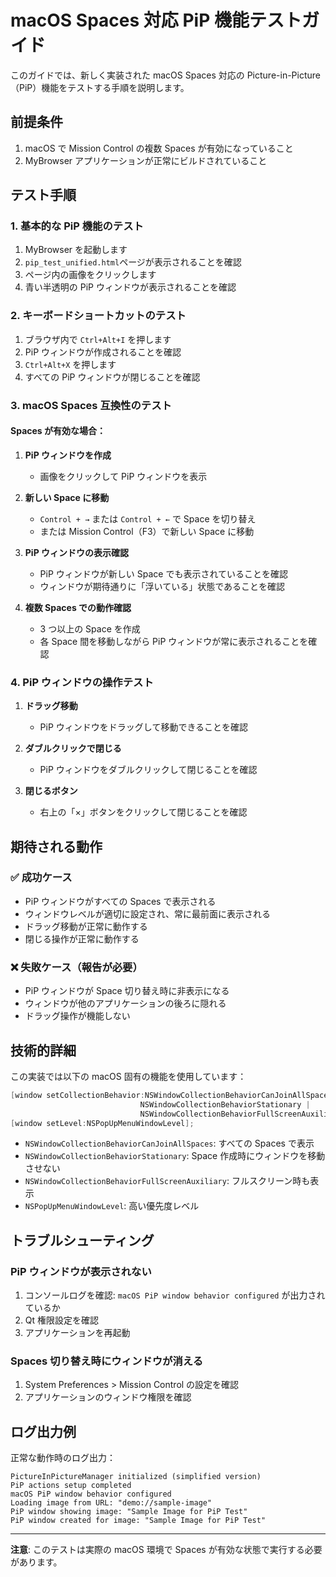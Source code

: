 # macOS Spaces 対応 PiP 機能テストガイド

このガイドでは、新しく実装された macOS Spaces 対応の Picture-in-Picture（PiP）機能をテストする手順を説明します。

## 前提条件

1. macOS で Mission Control の複数 Spaces が有効になっていること
2. MyBrowser アプリケーションが正常にビルドされていること

## テスト手順

### 1. 基本的な PiP 機能のテスト

1. MyBrowser を起動します
2. `pip_test_unified.html`ページが表示されることを確認
3. ページ内の画像をクリックします
4. 青い半透明の PiP ウィンドウが表示されることを確認

### 2. キーボードショートカットのテスト

1. ブラウザ内で `Ctrl+Alt+I` を押します
2. PiP ウィンドウが作成されることを確認
3. `Ctrl+Alt+X` を押します
4. すべての PiP ウィンドウが閉じることを確認

### 3. macOS Spaces 互換性のテスト

#### Spaces が有効な場合：

1. **PiP ウィンドウを作成**

   - 画像をクリックして PiP ウィンドウを表示

2. **新しい Space に移動**

   - `Control + →` または `Control + ←` で Space を切り替え
   - または Mission Control（F3）で新しい Space に移動

3. **PiP ウィンドウの表示確認**

   - PiP ウィンドウが新しい Space でも表示されていることを確認
   - ウィンドウが期待通りに「浮いている」状態であることを確認

4. **複数 Spaces での動作確認**
   - 3 つ以上の Space を作成
   - 各 Space 間を移動しながら PiP ウィンドウが常に表示されることを確認

### 4. PiP ウィンドウの操作テスト

1. **ドラッグ移動**

   - PiP ウィンドウをドラッグして移動できることを確認

2. **ダブルクリックで閉じる**

   - PiP ウィンドウをダブルクリックして閉じることを確認

3. **閉じるボタン**
   - 右上の「×」ボタンをクリックして閉じることを確認

## 期待される動作

### ✅ 成功ケース

- PiP ウィンドウがすべての Spaces で表示される
- ウィンドウレベルが適切に設定され、常に最前面に表示される
- ドラッグ移動が正常に動作する
- 閉じる操作が正常に動作する

### ❌ 失敗ケース（報告が必要）

- PiP ウィンドウが Space 切り替え時に非表示になる
- ウィンドウが他のアプリケーションの後ろに隠れる
- ドラッグ操作が機能しない

## 技術的詳細

この実装では以下の macOS 固有の機能を使用しています：

```objective-c
[window setCollectionBehavior:NSWindowCollectionBehaviorCanJoinAllSpaces |
                             NSWindowCollectionBehaviorStationary |
                             NSWindowCollectionBehaviorFullScreenAuxiliary];
[window setLevel:NSPopUpMenuWindowLevel];
```

- `NSWindowCollectionBehaviorCanJoinAllSpaces`: すべての Spaces で表示
- `NSWindowCollectionBehaviorStationary`: Space 作成時にウィンドウを移動させない
- `NSWindowCollectionBehaviorFullScreenAuxiliary`: フルスクリーン時も表示
- `NSPopUpMenuWindowLevel`: 高い優先度レベル

## トラブルシューティング

### PiP ウィンドウが表示されない

1. コンソールログを確認: `macOS PiP window behavior configured` が出力されているか
2. Qt 権限設定を確認
3. アプリケーションを再起動

### Spaces 切り替え時にウィンドウが消える

1. System Preferences > Mission Control の設定を確認
2. アプリケーションのウィンドウ権限を確認

## ログ出力例

正常な動作時のログ出力：

```
PictureInPictureManager initialized (simplified version)
PiP actions setup completed
macOS PiP window behavior configured
Loading image from URL: "demo://sample-image"
PiP window showing image: "Sample Image for PiP Test"
PiP window created for image: "Sample Image for PiP Test"
```

---

**注意**: このテストは実際の macOS 環境で Spaces が有効な状態で実行する必要があります。

